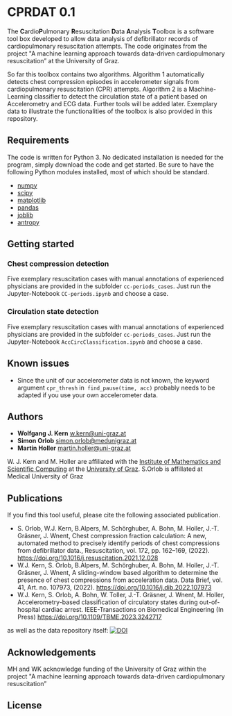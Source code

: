 # CPRDAT 0.1


The **C**ardio**P**ulmonary **R**esuscitation **D**ata **A**nalysis **T**oolbox is a software tool box developed to allow data analysis of defibrillator records of cardiopulmonary resuscitation attempts. The code originates from the project "A machine learning approach towards data-driven cardiopulmonary resuscitation” at the University of Graz.

So far this toolbox contains two algorithms.
Algorithm 1 automatically detects chest compression episodes in accelerometer signals from cardiopulmonary resuscitation (CPR) attempts. 
Algorithm 2 is a Machine-Learning classifier to detect the circulation state of a patient based on Accelerometry and ECG data.
Further tools will be added later.  Exemplary data to illustrate the functionalities of the toolbox is also provided in this repository. 

## Requirements

The code is written for Python 3. No dedicated installation is needed for the program, simply download the code and get started. Be sure to have the following Python modules installed, most of which should be standard.

* [numpy](https://pypi.org/project/numpy/)
* [scipy](https://pypi.org/project/scipy/)
* [matplotlib](https://pypi.org/project/matplotlib/) 
* [pandas](https://pypi.org/project/pandas/)
* [joblib](https://joblib.readthedocs.io/en/latest/)
* [antropy](https://github.com/raphaelvallat/antropy)

## Getting started

### Chest compression detection
Five exemplary resuscitation cases with manual annotations of experienced physicians are provided in the subfolder `cc-periods_cases`. 
Just run the Jupyter-Notebook `CC-periods.ipynb` and choose a case.

### Circulation state detection
Five exemplary resuscitation cases with manual annotations of experienced physicians are provided in the subfolder `cc-periods_cases`. 
Just run the Jupyter-Notebook `AccCircClassification.ipynb` and choose a case.

## Known issues

* Since the unit of our accelerometer data is not known, the keyword argument `cpr_thresh` in` find_pause(time, acc)` probably needs to be adapted if you use your own accelerometer data.

## Authors

* **Wolfgang J. Kern** w.kern@uni-graz.at
* **Simon Orlob** simon.orlob@medunigraz.at
* **Martin Holler** martin.holler@uni-graz.at 

W. J. Kern and M. Holler are affiliated with the [Institute of Mathematics and Scientific Computing](https://mathematik.uni-graz.at/en) at the [University of Graz](https://www.uni-graz.at/en). S.Orlob is affillated at Medical University of Graz

## Publications

If you find this tool useful, please cite the following associated publication.

* S. Orlob, W.J. Kern, B.Alpers, M. Schörghuber, A. Bohn, M. Holler, J.-T. Gräsner, J. Wnent, Chest compression fraction calculation: A new, automated method to precisely identify periods of chest compressions from defibrillator data., Resuscitation, vol. 172, pp. 162–169, (2022). https://doi.org/10.1016/j.resuscitation.2021.12.028
* W.J. Kern, S. Orlob, B.Alpers, M. Schörghuber, A. Bohn, M. Holler, J.-T. Gräsner, J. Wnent, A sliding-window based algorithm to determine the presence of chest compressions from acceleration data.  Data Brief, vol. 41, Art. no. 107973, (2022). https://doi.org/10.1016/j.dib.2022.107973
* W.J. Kern, S. Orlob, A. Bohn, W. Toller, J.-T. Gräsner, J. Wnent, M. Holler, Accelerometry-based classification of circulatory states during out-of-hospital cardiac arrest. IEEE-Transactions on Biomedical Engineering (In Press) https://doi.org/10.1109/TBME.2023.3242717

as well as the data repository itself:
[![DOI](https://zenodo.org/badge/488608426.svg)](https://zenodo.org/badge/latestdoi/488608426)


## Acknowledgements

MH and WK acknowledge funding of the University of Graz within the 
project "A machine learning approach towards data-driven cardiopulmonary
 resuscitation”

## License
